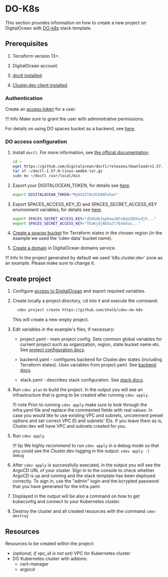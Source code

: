 # DO-K8s

This section provides information on how to create a new project on DigitalOcean with [DO-k8s](https://github.com/shalb/cdev-do-k8s) stack template.

## Prerequisites 

1. Terraform version 13+.

2. DigitalOcean account.

3. [doctl installed](https://docs.digitalocean.com/reference/doctl/how-to/install/).

4. [Cluster.dev client installed](https://docs.cluster.dev/get-started-install/).

### Authentication

Create an [access token](https://www.digitalocean.com/docs/apis-clis/api/create-personal-access-token/) for a user.

!!! Info
    Make sure to grant the user with administrative permissions.

For details on using DO spaces bucket as a backend, see [here](https://www.digitalocean.com/community/questions/spaces-as-terraform-backend).

### DO access configuration

1. Install `doctl`. For more information, see [the official documentation](https://www.digitalocean.com/docs/apis-clis/doctl/how-to/install/).

    ```bash
    cd ~
    wget https://github.com/digitalocean/doctl/releases/download/v1.57.0/doctl-1.57.0-linux-amd64.tar.gz
    tar xf ~/doctl-1.57.0-linux-amd64.tar.gz
    sudo mv ~/doctl /usr/local/bin
    ```

2. Export your DIGITALOCEAN_TOKEN, for details see [here](https://www.digitalocean.com/docs/apis-clis/api/create-personal-access-token/).

    ```bash
    export DIGITALOCEAN_TOKEN="MyDIGITALOCEANToken"
    ```

3. Export SPACES_ACCESS_KEY_ID and SPACES_SECRET_ACCESS_KEY environment variables, for details see [here](https://www.digitalocean.com/community/tutorials/how-to-create-a-digitalocean-space-and-api-key).

    ```bash
    export SPACES_SECRET_ACCESS_KEY="dSUGdbJqa6xwJ6Fo8qV2DSksdjh..."
    export SPACES_SECRET_ACCESS_KEY="TEaKjdj8DSaJl7EnOdsa..."
    ```

4. [Create a spaces bucket](https://www.digitalocean.com/docs/spaces/quickstart/#create-a-space) for Terraform states in the chosen region (in the example we used the 'cdev-data' bucket name).

5. [Create a domain](https://www.digitalocean.com/docs/networking/dns/how-to/add-domains/) in DigitalOcean domains service.

!!! Info
    In the project generated by default we used 'k8s.cluster.dev' zone as an example. Please make sure to change it.

## Create project

1. Configure [access to DigitalOcean](#do-access-configuration) and export required variables.

2. Create locally a project directory, cd into it and execute the command:

    ```bash
      cdev project create https://github.com/shalb/cdev-do-k8s
    ```
    This will create a new empty project.

3. Edit variables in the example's files, if necessary:

    * project.yaml - main project config. Sets common global variables for current project such as organization, region, state bucket name etc. See [project configuration docs](https://docs.cluster.dev/structure-project/).

    * backend.yaml - configures backend for Cluster.dev states (including Terraform states). Uses variables from project.yaml. See [backend docs](https://docs.cluster.dev/structure-backend/).

    * stack.yaml - describes stack configuration. See [stack docs](https://docs.cluster.dev/structure-stack/).

4. Run `cdev plan` to build the project. In the output you will see an infrastructure that is going to be created after running `cdev apply`.

    !!! note
        Prior to running `cdev apply` make sure to look through the infra.yaml file and replace the commented fields with real values. In case you would like to use existing VPC and subnets, uncomment preset options and set correct VPC ID and subnets' IDs. If you leave them as is, Cluster.dev will have VPC and subnets created for you.

5. Run `cdev apply`

    !!! tip
        We highly recommend to run `cdev apply` in a debug mode so that you could see the Cluster.dev logging in the output: `cdev apply -l debug`

6. After `cdev apply` is successfully executed, in the output you will see the ArgoCD URL of your cluster. Sign in to the console to check whether ArgoCD is up and running and the stack template has been deployed correctly. To sign in, use the "admin" login and the bcrypted password that you have generated for the infra.yaml.

7. Displayed in the output will be also a command on how to get kubeconfig and connect to your Kubernetes cluster.

8. Destroy the cluster and all created resources with the command `cdev destroy`

## Resources

Resources to be created within the project:

* *(optional, if vpc_id is not set)* VPC for Kubernetes cluster
* DO Kubernetes cluster with addons:
    * cert-manager
    * argocd
